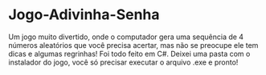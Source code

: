 # Jogo-Adivinha-Senha
Um jogo muito divertido, onde o computador gera uma sequência de 4 números aleatórios que você precisa acertar, mas não se preocupe ele tem dicas e algumas regrinhas! Foi todo feito em C#.
Deixei uma pasta com o instalador do jogo, você só precisar executar o arquivo .exe e pronto!
